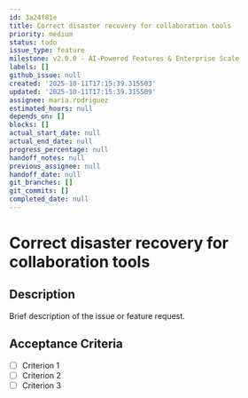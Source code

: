 ```yaml
---
id: 3a24f81e
title: Correct disaster recovery for collaboration tools
priority: medium
status: todo
issue_type: feature
milestone: v2.0.0 - AI-Powered Features & Enterprise Scale
labels: []
github_issue: null
created: '2025-10-11T17:15:39.315503'
updated: '2025-10-11T17:15:39.315509'
assignee: maria.rodriguez
estimated_hours: null
depends_on: []
blocks: []
actual_start_date: null
actual_end_date: null
progress_percentage: null
handoff_notes: null
previous_assignee: null
handoff_date: null
git_branches: []
git_commits: []
completed_date: null
---
```


# Correct disaster recovery for collaboration tools

## Description

Brief description of the issue or feature request.

## Acceptance Criteria

- [ ] Criterion 1
- [ ] Criterion 2
- [ ] Criterion 3